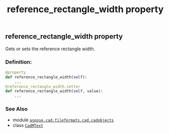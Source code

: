﻿---
title: reference_rectangle_width property
second_title: Aspose.CAD for Python via .NET API References
description: 
type: docs
weight: 870
url: /python-net/aspose.cad.fileformats.cad.cadobjects/cadmtext/reference_rectangle_width/
is_root: false
---

## reference_rectangle_width property


Gets or sets the reference rectangle width.
### Definition:
```python
@property
def reference_rectangle_width(self):
    ...
@reference_rectangle_width.setter
def reference_rectangle_width(self, value):
    ...
```

### See Also
* module [`aspose.cad.fileformats.cad.cadobjects`](../../)
* class [`CadMText`](/cad/python-net/aspose.cad.fileformats.cad.cadobjects/cadmtext)
